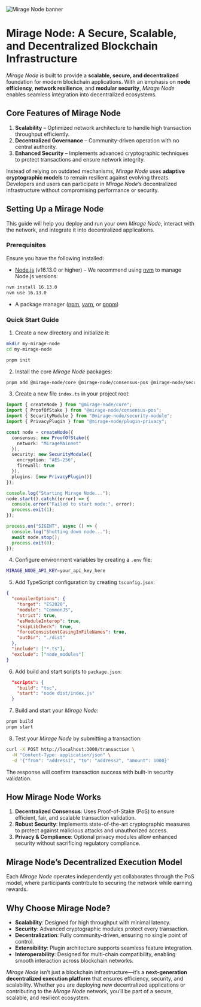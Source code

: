 ![Mirage Node banner](https://github.com/Devhubexe/umbra/blob/78fb8d93882b0a852946a0531ec852df2f83e585/Doppelnet%20(2).png)

# Mirage Node: A Secure, Scalable, and Decentralized Blockchain Infrastructure

*Mirage Node* is built to provide a **scalable, secure, and decentralized** foundation for modern blockchain applications. With an emphasis on **node efficiency**, **network resilience**, and **modular security**, *Mirage Node* enables seamless integration into decentralized ecosystems.

## **Core Features of Mirage Node**

1. **Scalability** – Optimized network architecture to handle high transaction throughput efficiently.
2. **Decentralized Governance** – Community-driven operation with no central authority.
3. **Enhanced Security** – Implements advanced cryptographic techniques to protect transactions and ensure network integrity.

Instead of relying on outdated mechanisms, *Mirage Node* uses **adaptive cryptographic models** to remain resilient against evolving threats. Developers and users can participate in *Mirage Node*’s decentralized infrastructure without compromising performance or security.

## **Setting Up a Mirage Node**

This guide will help you deploy and run your own *Mirage Node*, interact with the network, and integrate it into decentralized applications.

### **Prerequisites**

Ensure you have the following installed:

- [Node.js](https://nodejs.org/) (v16.13.0 or higher) – We recommend using [nvm](https://github.com/nvm-sh/nvm#installing-and-updating) to manage Node.js versions:

```bash
nvm install 16.13.0
nvm use 16.13.0
```

- A package manager ([npm](https://www.npmjs.com/), [yarn](https://yarnpkg.com/), or [pnpm](https://pnpm.io/))

### **Quick Start Guide**

1. Create a new directory and initialize it:

```bash
mkdir my-mirage-node
cd my-mirage-node
```

```bash
pnpm init
```

2. Install the core *Mirage Node* packages:

```bash
pnpm add @mirage-node/core @mirage-node/consensus-pos @mirage-node/security-module @mirage-node/plugin-privacy
```

3. Create a new file `index.ts` in your project root:

```typescript
import { createNode } from "@mirage-node/core";
import { ProofOfStake } from "@mirage-node/consensus-pos";
import { SecurityModule } from "@mirage-node/security-module";
import { PrivacyPlugin } from "@mirage-node/plugin-privacy";

const node = createNode({
  consensus: new ProofOfStake({
    network: "MirageMainnet"
  }),
  security: new SecurityModule({
    encryption: "AES-256",
    firewall: true
  }),
  plugins: [new PrivacyPlugin()]
});

console.log("Starting Mirage Node...");
node.start().catch((error) => {
  console.error("Failed to start node:", error);
  process.exit(1);
});

process.on("SIGINT", async () => {
  console.log("Shutting down node...");
  await node.stop();
  process.exit(0);
});
```

4. Configure environment variables by creating a `.env` file:

```bash
MIRAGE_NODE_API_KEY=your_api_key_here
```

5. Add TypeScript configuration by creating `tsconfig.json`:

```json
{
  "compilerOptions": {
    "target": "ES2020",
    "module": "CommonJS",
    "strict": true,
    "esModuleInterop": true,
    "skipLibCheck": true,
    "forceConsistentCasingInFileNames": true,
    "outDir": "./dist"
  },
  "include": ["*.ts"],
  "exclude": ["node_modules"]
}
```

6. Add build and start scripts to `package.json`:

```json
  "scripts": {
    "build": "tsc",
    "start": "node dist/index.js"
  }
```

7. Build and start your *Mirage Node*:

```bash
pnpm build
pnpm start
```

8. Test your *Mirage Node* by submitting a transaction:

```bash
curl -X POST http://localhost:3000/transaction \
  -H "Content-Type: application/json" \
  -d '{"from": "address1", "to": "address2", "amount": 1000}'
```

The response will confirm transaction success with built-in security validation.

## **How Mirage Node Works**

1. **Decentralized Consensus**: Uses Proof-of-Stake (PoS) to ensure efficient, fair, and scalable transaction validation.
2. **Robust Security**: Implements state-of-the-art cryptographic measures to protect against malicious attacks and unauthorized access.
3. **Privacy & Compliance**: Optional privacy modules allow enhanced security without sacrificing regulatory compliance.

## **Mirage Node’s Decentralized Execution Model**

Each *Mirage Node* operates independently yet collaborates through the PoS model, where participants contribute to securing the network while earning rewards.

## **Why Choose Mirage Node?**

- **Scalability**: Designed for high throughput with minimal latency.
- **Security**: Advanced cryptographic modules protect every transaction.
- **Decentralization**: Fully community-driven, ensuring no single point of control.
- **Extensibility**: Plugin architecture supports seamless feature integration.
- **Interoperability**: Designed for multi-chain compatibility, enabling smooth interaction across blockchain networks.

*Mirage Node* isn’t just a blockchain infrastructure—it’s a **next-generation decentralized execution platform** that ensures efficiency, security, and scalability. Whether you are deploying new decentralized applications or contributing to the *Mirage Node* network, you’ll be part of a secure, scalable, and resilient ecosystem.

